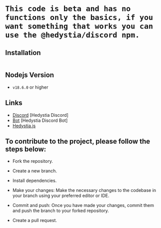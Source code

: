 # `This code is beta and has no functions only the basics, if you want something that works you can use the @hedystia/discord npm.`

## Installation

```

```

## Nodejs Version

- `v18.6.0` or higher

## Links

- [Discord](https://discord.gg/aXvuUpvRQs) [Hedystia Discord]
- [Bot](https://discord.com/oauth2/authorize?client_id=931228076094930996&permissions=137710923254&scope=bot%20applications.commands) [Hedystia Discord Bot]
- [Hedystia.js](https://docs.hedystia.com/client/start/)

## To contribute to the project, please follow the steps below:

- Fork the repository.

- Create a new branch.

- Install dependencies.

- Make your changes: Make the necessary changes to the codebase in your branch using your preferred editor or IDE.

- Commit and push: Once you have made your changes, commit them and push the branch to your forked repository.

- Create a pull request.
